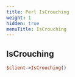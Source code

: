 ```yaml
---
title: Perl IsCrouching
weight: 1
hidden: true
menuTitle: IsCrouching
---
```

## IsCrouching
```perl
$client->IsCrouching()
```